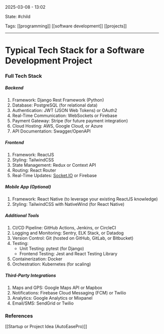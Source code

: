 2025-03-08 - 13:02

State: #child 

Tags: [[programming]] [[software development]] [[projects]]
_____
# Typical Tech Stack for a Software Development Project

### Full Tech Stack
##### Backend
1. Framework: Django Rest Framework (Python)
2. Database: PostgreSQL (for relational data)
3. Authentication: JWT (JSON Web Tokens) or OAuth2
4. Real-Time Communication: WebSockets or Firebase
5. Payment Gateway: Stripe (for future payment integration)
6. Cloud Hosting: AWS, Google Cloud, or Azure
7. API Documentation: Swagger/OpenAPI

##### Frontend
1. Framework: ReactJS
2. Styling: TailwindCSS
3. State Management: Redux or Context API
4. Routing: React Router
5. Real-Time Updates: [Socket.IO](http://Socket.IO) or Firebase

##### Mobile App (Optional)
1. Framework: React Native (to leverage your existing ReactJS knowledge)
2. Styling: TailwindCSS with NativeWind (for React Native)

##### Additional Tools
1. CI/CD Pipeline: GitHub Actions, Jenkins, or CircleCI
2. Logging and Monitoring: Sentry, ELK Stack, or Datadog
3. Version Control: Git (hosted on GitHub, GitLab, or Bitbucket)
4. Testing:
    - Unit Testing: pytest (for Django)
    - Frontend Testing: Jest and React Testing Library
5. Containerization: Docker
6. Orchestration: Kubernetes (for scaling)

##### Third-Party Integrations
1. Maps and GPS: Google Maps API or Mapbox
2. Notifications: Firebase Cloud Messaging (FCM) or Twilio
3. Analytics: Google Analytics or Mixpanel
4. Email/SMS: SendGrid or Twilio



### References

[[Startup or Project Idea (AutoEasePro)]]